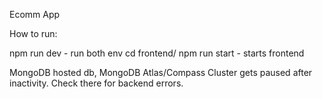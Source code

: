 Ecomm App

How to run:

npm run dev - run both env
cd frontend/
npm run start - starts frontend

MongoDB hosted db, MongoDB Atlas/Compass
Cluster gets paused after inactivity. Check there for backend errors.